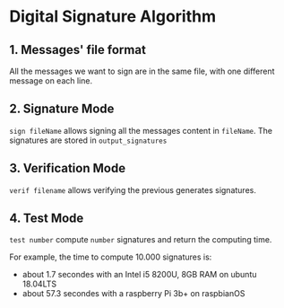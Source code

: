 # Digital Signature Algorithm


## 1. Messages' file format

All the messages we want to sign are in the same file, with one different message on each line.

## 2. Signature Mode

`sign fileName` allows signing all the messages content in `fileName`. The signatures are stored in `output_signatures`

## 3. Verification Mode

`verif filename` allows verifying the previous generates signatures. 

## 4. Test Mode

`test number` compute `number` signatures and return the computing time.

For example, the time to compute 10.000 signatures is:
- about 1.7 secondes with an Intel i5 8200U, 8GB RAM on ubuntu 18.04LTS
- about 57.3 secondes with a raspberry Pi 3b+ on raspbianOS
